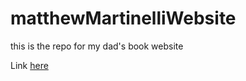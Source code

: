 # matthewMartinelliWebsite

this is the repo for my dad's book website

Link [here](https://skmartinelli.github.io/matthewMartinelliWebsite/)
